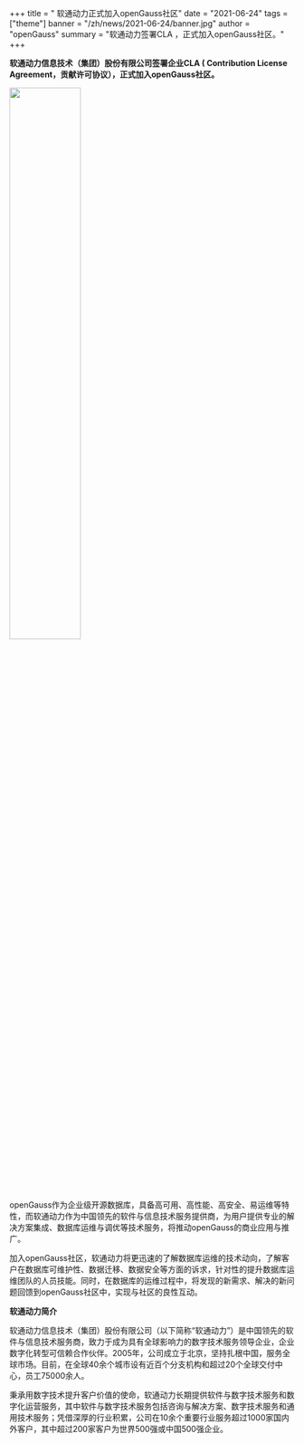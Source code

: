 ﻿+++
title = " 软通动力正式加入openGauss社区"
date = "2021-06-24"
tags = ["theme"]
banner = "/zh/news/2021-06-24/banner.jpg"
author = "openGauss"
summary = "软通动力签署CLA ，正式加入openGauss社区。"
+++


**软通动力信息技术（集团）股份有限公司签署企业CLA ( Contribution License Agreement，贡献许可协议），正式加入openGauss社区。**

<img src="/zh/news/2021-06-24/banner.jpg" style="width: 50%">

openGauss作为企业级开源数据库，具备高可用、高性能、高安全、易运维等特性，而软通动力作为中国领先的软件与信息技术服务提供商，为用户提供专业的解决方案集成、数据库运维与调优等技术服务，将推动openGauss的商业应用与推广。


加入openGauss社区，软通动力将更迅速的了解数据库运维的技术动向，了解客户在数据库可维护性、数据迁移、数据安全等方面的诉求，针对性的提升数据库运维团队的人员技能。同时，在数据库的运维过程中，将发现的新需求、解决的新问题回馈到openGauss社区中，实现与社区的良性互动。

**软通动力简介**

软通动力信息技术（集团）股份有限公司（以下简称“软通动力”）是中国领先的软件与信息技术服务商，致力于成为具有全球影响力的数字技术服务领导企业，企业数字化转型可信赖合作伙伴。2005年，公司成立于北京，坚持扎根中国，服务全球市场。目前，在全球40余个城市设有近百个分支机构和超过20个全球交付中心，员工75000余人。

秉承用数字技术提升客户价值的使命，软通动力长期提供软件与数字技术服务和数字化运营服务，其中软件与数字技术服务包括咨询与解决方案、数字技术服务和通用技术服务；凭借深厚的行业积累，公司在10余个重要行业服务超过1000家国内外客户，其中超过200家客户为世界500强或中国500强企业。